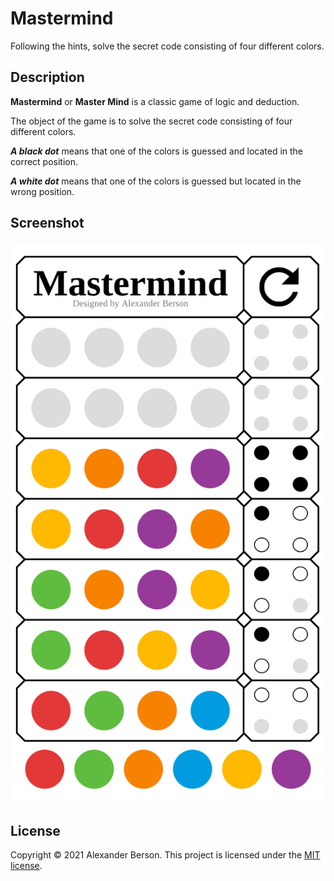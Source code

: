 # Mastermind

Following the hints, solve the secret code consisting of four different colors.

## Description

**Mastermind** or **Master Mind** is a classic game of logic and deduction.

The object of the game is to solve the secret code consisting of four different colors.

_**A black dot**_ means that one of the colors is guessed and located in the correct position.  

_**A white dot**_ means that one of the colors is guessed but located in the wrong position.

## Screenshot

<p align="center">
  <img src="images/screenshot.png" alt="Screenshot">
</p>

## License

Copyright &copy; 2021 Alexander Berson. This project is licensed under the [MIT license](LICENSE.txt "MIT License").

